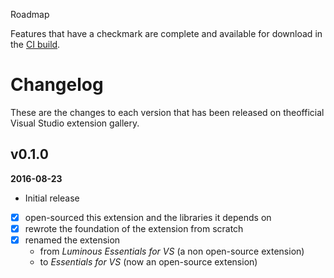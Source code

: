  Roadmap

Features that have a checkmark are complete and available for
download in the
[CI build](http://vsixgallery.com/extension/049c7ac5-ba44-4a72-b4ee-7be7fb1b0edd/).

# Changelog

These are the changes to each version that has been released
on theofficial Visual Studio extension gallery.

## v0.1.0

**2016-08-23**
- Initial release
- [x] open-sourced this extension and the libraries it depends on
- [x] rewrote the foundation of the extension from scratch
- [x] renamed the extension
  - from *Luminous Essentials for VS* (a non open-source extension)
  - to *Essentials for VS* (now an open-source extension)